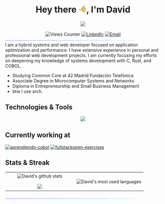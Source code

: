 <div align="center">
	<h1>Hey there <img src="https://raw.githubusercontent.com/daviddefitero/daviddefitero/refs/heads/main/media/waving-hand.png" alt="Waving Hand" width="25" height="25" />, I'm David</h1>
	<img align="center" src="https://raw.githubusercontent.com/daviddefitero/daviddefitero/refs/heads/main/media/banner.gif">
	<br></br>
	<img src="https://estruyf-github.azurewebsites.net/api/VisitorHit?user=daviddefitero&repo=madushadhanushka&countColorcountColor&countColor=%230068fc" alt="Views Counter">
	<a href="https://www.linkedin.com/in/david-de-fitero/" target="_blank"><img alt="LinkedIn" src="https://img.shields.io/badge/linkedin-%230077B5.svg?&style=for-the-badge&logo=linkedin&logoColor=white"/></a>
	<a href="mailto:david@defitero.com" target="_blank"><img alt="Email" src="https://img.shields.io/badge/email-6D4AFF?style=for-the-badge&logo=ProtonMail&logoColor=white&link=mailto:david@defitero.com"/></a>
	<img src="https://raw.githubusercontent.com/daviddefitero/daviddefitero/refs/heads/main/media/separator.gif">
</div>
<!-- About me -->
I am a hybrid systems and web developer focused on application optimization and performance. I have extensive experience in personal and professional web development projects. I am currently focusing my efforts on deepening my knowledge of systems development with C, Rust, and COBOL.

- Studying Common Core at 42 Madrid Fundación Telefónica
- Associate Degree in Microcomputer Systems and Networks
- Diploma in Entrepreneurship and Small Business Management
- btw I use arch.

<!-- About me -->


## Technologies & Tools
<p align="center">
  <a href="https://skillicons.dev">
    <img src="https://skillicons.dev/icons?i=c,rust,actix,js,ts,react,tailwind,astro,nodejs,graphql,php,java,docker,unity,unreal,vim,vscode,webstorm,linux,arch,ps,ae,au" />
  </a>
</p>

## Currently working at
[![aprendiendo-cobol](https://github-readme-stats-three-iota-14.vercel.app/api/pin/?username=daviddefitero&repo=aprendiendo-cobol)](https://github.com/daviddefitero/aprendiendo-cobol)
[![fullstackopen-exercises](https://github-readme-stats-three-iota-14.vercel.app/api/pin/?username=daviddefitero&repo=fullstackopen-exercises)](https://github.com/daviddefitero/fullstackopen-exercises)

<!-- STATS -->
## Stats & Streak
<div align="center">
	<table align="center">
		<tr border="none">
			<td width="50%" align="center">
				<img alt="David's github stats" align="center"  src="https://github-readme-stats-three-iota-14.vercel.app/api?username=daviddefitero&show_icons=true&count_private=true&hide_border=true&title_color=0068fc&icon_color=0068fc&text_color=414b61&bg_color=fffff" />
				<br></br>
				<img src="https://github-readme-streak-stats.herokuapp.com?user=daviddefitero&hide_border=true&sideNums=0068FC&currStreakNum=414B61" />
			</td>
			<td width="50%" align="center">
				<img alt="David's most used languages" align="center"  src="https://github-readme-stats-three-iota-14.vercel.app/api/top-langs/?username=daviddefitero&hide_border=true&title_color=0068fc&icon_color=0068fc&text_color=414b61&bg_color=fffff&no-frame=true&langs_count=10"/>
			</td>
		</tr>
	</table>
</div>
<!-- STATS -->
<div align="center">
	<img align="center" src="https://raw.githubusercontent.com/daviddefitero/daviddefitero/refs/heads/main/media/separator.gif">
</div>
